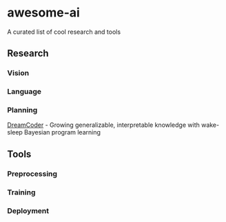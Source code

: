 # awesome-ai
A curated list of cool research and tools

## Research

### Vision


### Language


### Planning
[DreamCoder](https://arxiv.org/pdf/2006.08381.pdf) - Growing generalizable, interpretable
knowledge with wake-sleep Bayesian program learning

## Tools

### Preprocessing


### Training

### Deployment
